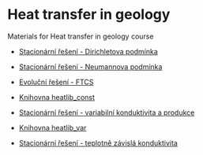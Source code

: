 
Heat transfer in geology
========================

Materials for Heat transfer in geology course

* [Stacionární řešení - Dirichletova podmínka](http://nbviewer.jupyter.org/github/ondrolexa/heat/blob/master/00-stac1d-dir.ipynb)

* [Stacionární řešení - Neumannova podmínka](http://nbviewer.jupyter.org/github/ondrolexa/heat/blob/master/01-stac1d-neu.ipynb)

* [Evoluční řešení - FTCS](http://nbviewer.jupyter.org/github/ondrolexa/heat/blob/master/02-evol-ftcs.ipynb)

* [Knihovna heatlib_const](http://nbviewer.jupyter.org/github/ondrolexa/heat/blob/master/03-knihovna-heatlib_const.ipynb)

* [Stacionární řešení - variabilní konduktivita a produkce](http://nbviewer.jupyter.org/github/ondrolexa/heat/blob/master/05-stac1d-var.ipynb)

* [Knihovna heatlib_var](http://nbviewer.jupyter.org/github/ondrolexa/heat/blob/master/06-knihovna-heatlib_var.ipynb)

* [Stacionární řešení - teplotně závislá konduktivita](http://nbviewer.jupyter.org/github/ondrolexa/heat/blob/master/07-variable_conductivity.ipynb)
